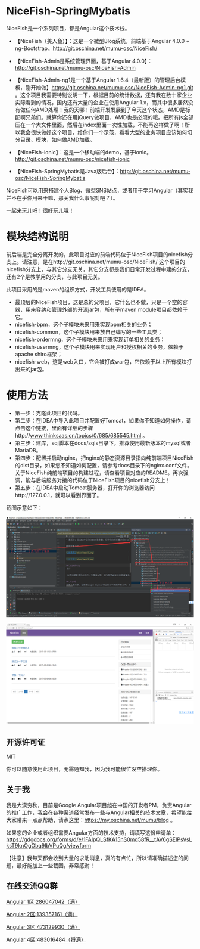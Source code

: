 # NiceFish-SpringMybatis

NiceFish是一个系列项目，都是Angular这个技术栈。

- 【NiceFish（美人鱼）】：这是一个微型Blog系统，前端基于Angular 4.0.0 + ng-Bootstrap。http://git.oschina.net/mumu-osc/NiceFish/

- 【NiceFish-Admin是系统管理界面，基于Angular 4.0.0】：http://git.oschina.net/mumu-osc/NiceFish-Admin

- 【NiceFish-Admin-ng1是一个基于Angular 1.6.4（最新版）的管理后台模板，刚开始做】https://git.oschina.net/mumu-osc/NiceFish-Admin-ng1.git 。这个项目我需要特别说明一下，根据目前的统计数据，还有我在数十家企业实际看到的情况，国内还有大量的企业在使用Angular 1.x，而其中很多居然没有做任何AMD处理！我的天哪！前端开发发展到了今天这个状态，AMD是标配啊兄弟们。就算你还在用jQuery做项目，AMD也是必须的哦。把所有js全部压在一个大文件里面，然后在index里面一次性加载，不能再这样做了啊！所以我会很快做好这个项目，给你们一个示范，看看大型的业务项目应该如何切分目录、模块，如何做AMD加载。

- 【NiceFish-ionic】：这是一个移动端的demo，基于ionic。http://git.oschina.net/mumu-osc/nicefish-ionic

- 【NiceFish-SpringMybatis是Java版后台】：http://git.oschina.net/mumu-osc/NiceFish-SpringMybatis 

NiceFish可以用来搭建个人Blog、微型SNS站点，或者用于学习Angular（其实我并不在乎你用来干嘛，那关我什么事呢对吧？）。 

一起来玩儿吧！很好玩儿哦！

# 模块结构说明

前后端是完全分离开发的，此项目对应的前端代码位于NiceFish项目的nicefish分支上。请注意，是在http://git.oschina.net/mumu-osc/NiceFish/ 这个项目的nicefish分支上，与其它分支无关，其它分支都是我们日常开发过程中建的分支，还有2个是教学用的分支，与此项目无关。

此项目采用的是maven的组织方式，开发工具使用的是IDEA。

- 最顶层的NiceFish项目，这是总的父项目，它什么也不做，只是一个空的容器，用来容纳和管理外部的开源jar包，所有子maven module项目都依赖于它。
- nicefish-bpm，这个子模块未来用来实现bpm相关的业务；
- nicefish-common，这个子模块用来放自己编写的一些工具类；
- nicefish-ordermng，这个子模块未来用来实现订单相关的业务；
- nicefish-usermng，这个子模块用来实现用户和授权相关的业务，依赖于apache shiro框架；
- nicefish-web，这是web入口，它会被打成war包，它依赖于以上所有模块打出来的jar包。

# 使用方法
- 第一步：克隆此项目的代码。
- 第二步：在IDEA中导入此项目并配置好Tomcat，如果你不知道如何操作，请点击这个链接，里面有详细的步骤http://www.thinksaas.cn/topics/0/685/685545.html 。
- 第三步：建库，sql脚本在docs/sqls目录下，推荐使用最新版本的mysql或者MariaDB。
- 第四步：配置并启动nginx，把nginx的静态资源目录指向纯前端项目NiceFish的dist目录，如果您不知道如何配置，请参考docs目录下的nginx.conf文件。关于NiceFish纯前端项目的构建过程，请查看项目对应的README。再次强调，能与后端服务对接的代码位于NiceFish项目的nicefish分支上！
- 第五步：在IDEA中启动Tomcat服务器，打开你的浏览器访问http://127.0.0.1，就可以看到界面了。

截图示意如下：

![效果图](docs/imgs/2.png)

![效果图](docs/imgs/3.png)

## 开源许可证
 MIT

 你可以随意使用此项目，无需通知我，因为我可能很忙没空搭理你。

## 关于我
我是大漠穷秋，目前是Google Angular项目组在中国的开发者PM，负责Angular的推广工作，我会在各种渠道经常发布一些与Angular相关的技术文章，希望能给大家带来一点点帮助，请点这里：https://my.oschina.net/mumu/blog  。

如果您的企业或者组织需要Angular方面的技术支持，请填写这份申请单：https://gdgdocs.org/forms/d/e/1FAIpQLSfKA15nS0md58fR__tAV6gSEIPsVsLksT9knOgObq9IbVPuQg/viewform

【注意】我每天都会收到大量的求助消息，真的有点忙，所以请准确描述您的问题，最好能加上一些截图，非常感谢！


## 在线交流QQ群

<a target="_blank" href="//shang.qq.com/wpa/qunwpa?idkey=8db5ed802cbddbf6432d7ba7dc4f2a316be020442491eb41cbfb1a12434e8cc7" class="list-group-item"><i class="fa fa-qq" aria-hidden="true"></i> Angular 1区:286047042（满）</a>

<a target="_blank" href="//shang.qq.com/wpa/qunwpa?idkey=cbfcd79e7e90939b0e2c519f475fac4792985ce2abc5ad45ec5e06ffcfe944dd" class="list-group-item"><i class="fa fa-qq" aria-hidden="true"></i> Angular 2区:139357161（满）</a>

<a target="_blank" href="//shang.qq.com/wpa/qunwpa?idkey=639229c8b6ad0c3a9a8f381dddf5d7785780b20d8c37eb25c91ac73ea7d37a5f" class="list-group-item"><i class="fa fa-qq" aria-hidden="true"></i> Angular 3区:473129930（满）</a>

<a target="_blank" href="//shang.qq.com/wpa/qunwpa?idkey=12add102af3f67910bdc0de753dee10ebada08ab485af7e38f4dfa0ee27476f7" class="list-group-item"><i class="fa fa-qq" aria-hidden="true"></i> Angular 4区:483016484（将满）</a>
